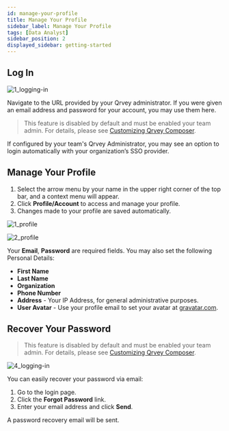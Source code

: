 ```yaml
---
id: manage-your-profile
title: Manage Your Profile
sidebar_label: Manage Your Profile
tags: [Data Analyst]
sidebar_position: 2
displayed_sidebar: getting-started
---
```


<div style={{textAlign: "justify"}}>

## Log In

![1_logging-in](https://s3.amazonaws.com/cdn.qrvey.com/documentation_assets/ui-docs/basics/3.1_logging-in/login.png#thumbnail-60)

Navigate to the URL provided by your Qrvey administrator. If you were given an email address and password for your account, you may use them here.

> This feature is disabled by default and must be enabled your team admin. For details, please see [Customizing Qrvey Composer](../admin/customizing-qrvey-composer.md).

If configured by your team's Qrvey Administrator, you may see an option to login automatically with your organization’s SSO provider.

## Manage Your Profile

1. Select the arrow menu by your name in the upper right corner of the top bar, and a context menu will appear.
2. Click **Profile/Account** to access and manage your profile.
3. Changes made to your profile are saved automatically.

![1_profile](https://s3.amazonaws.com/cdn.qrvey.com/documentation_assets/ui-docs/basics/3.2_profile/1_profile.png#thumbnail-60)

![2_profile](https://s3.amazonaws.com/cdn.qrvey.com/documentation_assets/ui-docs/basics/3.2_profile/2_profile.png#thumbnail)

Your **Email**, **Password** are required fields. You may also set the following Personal Details:
- **First Name**
- **Last Name**
- **Organization** 
- **Phone Number** 
- **Address** - Your IP Address, for general administrative purposes.
- **User Avatar** - Use your profile email to set your avatar at [gravatar.com](http://gravatar.com).

## Recover Your Password

> This feature is disabled by default and must be enabled your team admin. For details, please see [Customizing Qrvey Composer](../admin/customizing-qrvey-composer.md).

![4_logging-in](https://s3.amazonaws.com/cdn.qrvey.com/documentation_assets/ui-docs/basics/3.1_logging-in/4_logging-in.png#thumbnail-60)

You can easily recover your password via email:

1. Go to the login page.
2. Click the **Forgot Password** link.
3. Enter your email address and click **Send**.

A password recovery email will be sent. 
    
</div>
